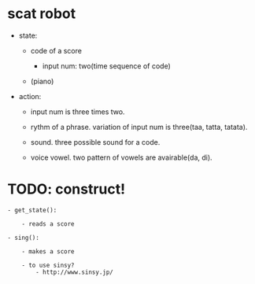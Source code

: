 # scat robot

- state: 

    - code of a score

        - input num: two(time sequence of code)

    - (piano)

- action:
    - input num is three times two.

    - rythm of a phrase. variation of input num is three(taa, tatta, tatata).
    - sound. three possible sound for a code.
    - voice vowel. two pattern of vowels are avairable(da, di).

# TODO: construct!

    - get_state():

        - reads a score

    - sing():

        - makes a score

        - to use sinsy?
            - http://www.sinsy.jp/



